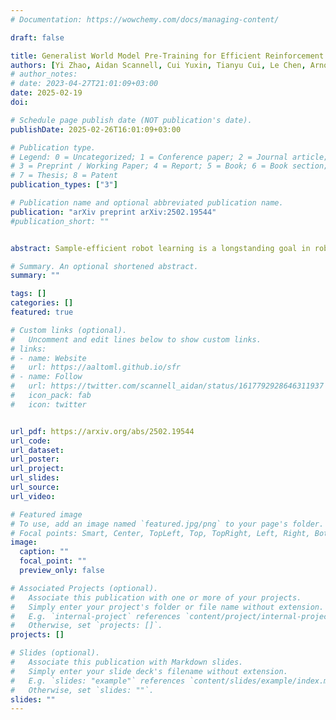 ```yaml
---
# Documentation: https://wowchemy.com/docs/managing-content/

draft: false

title: Generalist World Model Pre-Training for Efficient Reinforcement Learning
authors: [Yi Zhao, Aidan Scannell, Cui Yuxin, Tianyu Cui, Le Chen, Arno Solin, Juho Kannala, Joni Pajarinen]
# author_notes:
# date: 2023-04-27T21:01:09+03:00
date: 2025-02-19
doi: 

# Schedule page publish date (NOT publication's date).
publishDate: 2025-02-26T16:01:09+03:00

# Publication type.
# Legend: 0 = Uncategorized; 1 = Conference paper; 2 = Journal article;
# 3 = Preprint / Working Paper; 4 = Report; 5 = Book; 6 = Book section;
# 7 = Thesis; 8 = Patent
publication_types: ["3"]

# Publication name and optional abbreviated publication name.
publication: "arXiv preprint arXiv:2502.19544"
#publication_short: ""


abstract: Sample-efficient robot learning is a longstanding goal in robotics. Inspired by the success of scaling in vision and language, the robotics community is now investigating large-scale offline datasets for robot learning. However, existing methods often require expert and/or reward-labeled task-specific data, which can be costly and limit their application in practice. In this paper, we consider a more realistic setting where the offline data consists of reward-free and non-expert multi-embodiment offline data. We show that generalist world model pre-training (WPT), together with retrieval-based experience rehearsal and execution guidance, enables efficient reinforcement learning (RL) and fast task adaptation with such non-curated data. In experiments over 72 visuomotor tasks, spanning 6 different embodiments, covering hard exploration, complex dynamics, and various visual properties, WPT achieves 35.65% and 35% higher aggregated score compared to widely used learning-from-scratch baselines, respectively.

# Summary. An optional shortened abstract.
summary: ""

tags: []
categories: []
featured: true

# Custom links (optional).
#   Uncomment and edit lines below to show custom links.
# links:
# - name: Website
#   url: https://aaltoml.github.io/sfr
# - name: Follow
#   url: https://twitter.com/scannell_aidan/status/1617792928646311937
#   icon_pack: fab
#   icon: twitter


url_pdf: https://arxiv.org/abs/2502.19544
url_code: 
url_dataset:
url_poster: 
url_project:
url_slides:
url_source: 
url_video:

# Featured image
# To use, add an image named `featured.jpg/png` to your page's folder. 
# Focal points: Smart, Center, TopLeft, Top, TopRight, Left, Right, BottomLeft, Bottom, BottomRight.
image:
  caption: ""
  focal_point: ""
  preview_only: false

# Associated Projects (optional).
#   Associate this publication with one or more of your projects.
#   Simply enter your project's folder or file name without extension.
#   E.g. `internal-project` references `content/project/internal-project/index.md`.
#   Otherwise, set `projects: []`.
projects: []

# Slides (optional).
#   Associate this publication with Markdown slides.
#   Simply enter your slide deck's filename without extension.
#   E.g. `slides: "example"` references `content/slides/example/index.md`.
#   Otherwise, set `slides: ""`.
slides: ""
---
```


